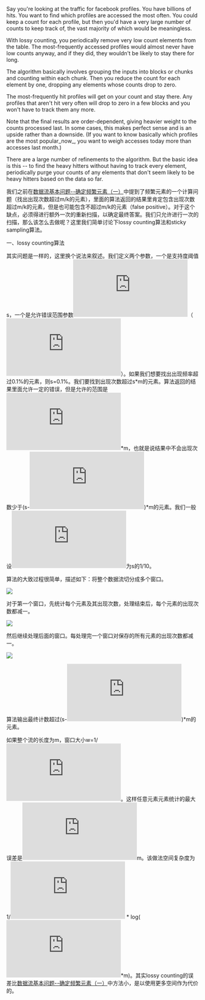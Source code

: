 

Say you're looking at the traffic for facebook profiles. You have billions of hits. You want to find which profiles are accessed the most often. You could keep a count for each profile, but then you'd have a very large number of counts to keep track of, the vast majority of which would be meaningless.

With lossy counting, you periodically remove very low count elements from the table. The most-frequently accessed profiles would almost never have low counts anyway, and if they did, they wouldn't be likely to stay there for long.

The algorithm basically involves grouping the inputs into blocks or chunks and counting within each chunk. Then you reduce the count for each element by one, dropping any elements whose counts drop to zero.

The most-frequently hit profiles will get on your count and stay there. Any profiles that aren't hit very often will drop to zero in a few blocks and you won't have to track them any more.

Note that the final results are order-dependent, giving heavier weight to the counts processed last. In some cases, this makes perfect sense and is an upside rather than a downside. \(If you want to know basically which profiles are the most popular_now_, you want to weigh accesses today more than accesses last month.\)

There are a large number of refinements to the algorithm. But the basic idea is this -- to find the heavy hitters without having to track every element, periodically purge your counts of any elements that don't seem likely to be heavy hitters based on the data so far.



我们之前在[数据流基本问题--确定频繁元素（一）](http://blog.csdn.net/dm_ustc/article/details/45895851)中提到了频繁元素的一个计算问题（找出出现次数超过m/k的元素），里面的算法返回的结果里肯定包含出现次数超过m/k的元素，但是也可能包含不超过m/k的元素（false positive）。对于这个缺点，必须得进行额外一次的重新扫描，以确定最终答案。我们只允许进行一次的扫描，那么该怎么去做呢？这里我们简单讨论下lossy counting算法和sticky sampling算法。

一、lossy counting算法

其实问题是一样的，这里换个说法来叙述。我们定义两个参数，一个是支持度阈值s，一个是允许错误范围参数![](http://latex.codecogs.com/gif.latex?%5Cepsilon)（![](http://latex.codecogs.com/gif.latex?%5Cepsilon%20%5Cll%20s)）。如果我们想要找出出现频率超过0.1%的元素，则s=0.1%。我们要找到出现次数超过s\*m的元素。算法返回的结果里面允许一定的错误，但是允许的范围是![](http://latex.codecogs.com/gif.latex?%5Cepsilon)\*m，也就是说结果中不会出现次数少于\(s-![](http://latex.codecogs.com/gif.latex?%5Cepsilon)\)\*m的元素。我们一般设![](http://latex.codecogs.com/gif.latex?%5Cepsilon)为s的1/10。

算法的大致过程很简单，描述如下：将整个数据流切分成多个窗口。

![](https://img-blog.csdn.net/20150527202926888?watermark/2/text/aHR0cDovL2Jsb2cuY3Nkbi5uZXQvZG1fdXN0Yw==/font/5a6L5L2T/fontsize/400/fill/I0JBQkFCMA==/dissolve/70/gravity/Center)  


对于第一个窗口，先统计每个元素及其出现次数，处理结束后，每个元素的出现次数都减一。

![](https://img-blog.csdn.net/20150527202817022?watermark/2/text/aHR0cDovL2Jsb2cuY3Nkbi5uZXQvZG1fdXN0Yw==/font/5a6L5L2T/fontsize/400/fill/I0JBQkFCMA==/dissolve/70/gravity/Center)  


然后继续处理后面的窗口。每处理完一个窗口对保存的所有元素的出现次数都减一。

![](https://img-blog.csdn.net/20150527203025950?watermark/2/text/aHR0cDovL2Jsb2cuY3Nkbi5uZXQvZG1fdXN0Yw==/font/5a6L5L2T/fontsize/400/fill/I0JBQkFCMA==/dissolve/70/gravity/Center)  


算法输出最终计数超过\(s-![](http://latex.codecogs.com/gif.latex?%5Cepsilon)\)\*m的元素。

如果整个流的长度为m，窗口大小w=1/![](http://latex.codecogs.com/gif.latex?%5Cepsilon)。这样任意元素元素统计的最大误差是![](http://latex.codecogs.com/gif.latex?%5Cepsilon)m。该做法空间复杂度为1/![](http://latex.codecogs.com/gif.latex?%5Cepsilon) \* log\(![](http://latex.codecogs.com/gif.latex?%5Cepsilon)\*m\)。其实lossy counting的误差比[数据流基本问题--确定频繁元素（一）](http://blog.csdn.net/dm_ustc/article/details/45895851)中方法小，是以使用更多空间作为代价的。

